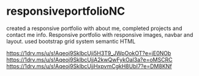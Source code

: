 # responsiveportfolioNC




created a responsive portfolio with about me, completed projects and contact me info.
Responsive portfolio with responsive images, navbar and layout.
used bootstrap grid system
semantic HTML

https://1drv.ms/u/s!Aqeoj9SklbcUji5H3T9_JWpOokOT?e=jE0NOb
https://1drv.ms/u/s!Aqeoj9SklbcUjjA2kwQwFykOal3a?e=oMSCRC
https://1drv.ms/u/s!Aqeoj9SklbcUjjHxpvmCgkH8UbI7?e=DM8KNf
